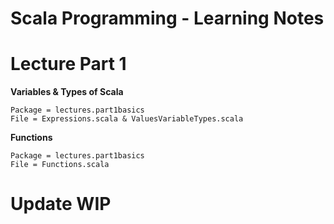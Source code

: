 Scala Programming - Learning Notes
==

# Lecture Part 1
__Variables & Types of Scala__
```
Package = lectures.part1basics
File = Expressions.scala & ValuesVariableTypes.scala
```

__Functions__
```$xslt
Package = lectures.part1basics
File = Functions.scala
```

# Update WIP